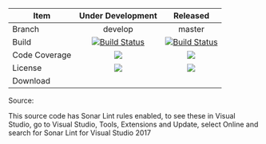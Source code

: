 Item  | Under Development | Released 
-------- | :------------: | :-------------: 
Branch | develop | master 
Build | [![Build Status](https://landorphan.visualstudio.com/Service-Location/_apis/build/status/Common%20PR?branchName=develop)](https://landorphan.visualstudio.com/Service-Location/_build/latest?definitionId=14?branchName=develop) | [![Build Status](https://landorphan.visualstudio.com/Service-Location/_apis/build/status/Common%20PR?branchName=master)](https://landorphan.visualstudio.com/Service-Location/_build/latest?definitionId=14?branchName=master) 
Code Coverage | ![](https://img.shields.io/azure-devops/coverage/landorphan/Service-Location/14/develop.svg?label=coverage) | ![](https://img.shields.io/azure-devops/coverage/landorphan/Service-Location/14/develop.svg?label=coverage) 
License | ![](https://img.shields.io/github/license/landorphan/common.svg) | ![](https://img.shields.io/github/license/landorphan/common.svg) 
Download |  |  



Source:

This source code has Sonar Lint rules enabled, to see these in Visual Studio, go to Visual Studio, Tools, Extensions and Update, select Online and search for Sonar Lint for Visual Studio 2017